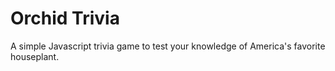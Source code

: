 # Orchid Trivia
A simple Javascript trivia game to test your knowledge of America's favorite houseplant.
